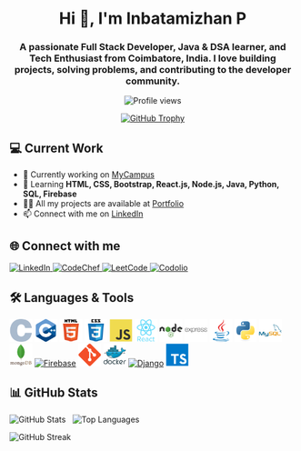 <h1 align="center">Hi 👋, I'm Inbatamizhan P</h1>
<h3 align="center">A passionate Full Stack Developer, Java & DSA learner, and Tech Enthusiast from Coimbatore, India. I love building projects, solving problems, and contributing to the developer community.</h3>

<p align="center">
  <img src="https://komarev.com/ghpvc/?username=inba-11&label=Profile%20views&color=0e75b6&style=flat" alt="Profile views" />
</p>

<p align="center">
  <a href="https://github.com/ryo-ma/github-profile-trophy">
    <img src="https://github-profile-trophy.vercel.app/?username=inba-11" alt="GitHub Trophy" />
  </a>
</p>

## 💻 Current Work
- 🔭 Currently working on [MyCampus](https://my-campus3-0.vercel.app/)
- 🌱 Learning **HTML, CSS, Bootstrap, React.js, Node.js, Java, Python, SQL, Firebase**
- 👨‍💻 All my projects are available at [Portfolio](https://portfolio-livid-nine-zuxe7ln1hb.vercel.app/)
- 📫 Connect with me on [LinkedIn](https://www.linkedin.com/in/inbatamizhan-p-232a23295/)

## 🌐 Connect with me
<p align="left">
  <a href="https://www.linkedin.com/in/inbatamizhan-p-232a23295/" target="_blank">
    <img src="https://raw.githubusercontent.com/rahuldkjain/github-profile-readme-generator/master/src/images/icons/Social/linked-in-alt.svg" alt="LinkedIn" width="30" height="30"/>
  </a>
  <a href="https://www.codechef.com/users/kit27csbs23" target="_blank">
    <img src="https://cdn.jsdelivr.net/npm/simple-icons@3.1.0/icons/codechef.svg" alt="CodeChef" width="30" height="30"/>
  </a>
  <a href="https://leetcode.com/u/user1942nx/" target="_blank">
    <img src="https://raw.githubusercontent.com/rahuldkjain/github-profile-readme-generator/master/src/images/icons/Social/leet-code.svg" alt="LeetCode" width="30" height="30"/>
  </a>
  <a href="https://codolio.com/profile/Inba" target="_blank">
    <img src="https://cdn.jsdelivr.net/gh/devicons/devicon/icons/github/github-original.svg" alt="Codolio" width="30" height="30"/>
  </a>
</p>

## 🛠️ Languages & Tools
<p align="left">
  <a href="#"><img src="https://raw.githubusercontent.com/devicons/devicon/master/icons/c/c-original.svg" alt="C" width="40" height="40"/></a>
  <a href="#"><img src="https://raw.githubusercontent.com/devicons/devicon/master/icons/cplusplus/cplusplus-original.svg" alt="C++" width="40" height="40"/></a>
  <a href="#"><img src="https://raw.githubusercontent.com/devicons/devicon/master/icons/html5/html5-original-wordmark.svg" alt="HTML5" width="40" height="40"/></a>
  <a href="#"><img src="https://raw.githubusercontent.com/devicons/devicon/master/icons/css3/css3-original-wordmark.svg" alt="CSS3" width="40" height="40"/></a>
  <a href="#"><img src="https://raw.githubusercontent.com/devicons/devicon/master/icons/javascript/javascript-original.svg" alt="JavaScript" width="40" height="40"/></a>
  <a href="#"><img src="https://raw.githubusercontent.com/devicons/devicon/master/icons/react/react-original-wordmark.svg" alt="React" width="40" height="40"/></a>
  <a href="#"><img src="https://raw.githubusercontent.com/devicons/devicon/master/icons/nodejs/nodejs-original-wordmark.svg" alt="Node.js" width="40" height="40"/></a>
  <a href="#"><img src="https://raw.githubusercontent.com/devicons/devicon/master/icons/express/express-original-wordmark.svg" alt="Express.js" width="40" height="40"/></a>
  <a href="#"><img src="https://raw.githubusercontent.com/devicons/devicon/master/icons/java/java-original.svg" alt="Java" width="40" height="40"/></a>
  <a href="#"><img src="https://raw.githubusercontent.com/devicons/devicon/master/icons/python/python-original.svg" alt="Python" width="40" height="40"/></a>
  <a href="#"><img src="https://raw.githubusercontent.com/devicons/devicon/master/icons/mysql/mysql-original-wordmark.svg" alt="MySQL" width="40" height="40"/></a>
  <a href="#"><img src="https://raw.githubusercontent.com/devicons/devicon/master/icons/mongodb/mongodb-original-wordmark.svg" alt="MongoDB" width="40" height="40"/></a>
  <a href="#"><img src="https://www.vectorlogo.zone/logos/firebase/firebase-icon.svg" alt="Firebase" width="40" height="40"/></a>
  <a href="#"><img src="https://raw.githubusercontent.com/devicons/devicon/master/icons/git/git-original.svg" alt="Git" width="40" height="40"/></a>
  <a href="#"><img src="https://raw.githubusercontent.com/devicons/devicon/master/icons/docker/docker-original-wordmark.svg" alt="Docker" width="40" height="40"/></a>
  <a href="#"><img src="https://cdn.worldvectorlogo.com/logos/django.svg" alt="Django" width="40" height="40"/></a>
  <a href="#"><img src="https://raw.githubusercontent.com/devicons/devicon/master/icons/typescript/typescript-original.svg" alt="TypeScript" width="40" height="40"/></a>
</p>

## 📊 GitHub Stats
<p align="left">
  <img src="https://github-readme-stats.vercel.app/api?username=inba-11&show_icons=true&locale=en" alt="GitHub Stats" />
  &nbsp;
  <img src="https://github-readme-stats.vercel.app/api/top-langs?username=inba-11&show_icons=true&locale=en&layout=compact" alt="Top Languages" />
</p>

<p align="left">
  <img src="https://github-readme-streak-stats.herokuapp.com/?user=inba-11" alt="GitHub Streak" />
</p>

